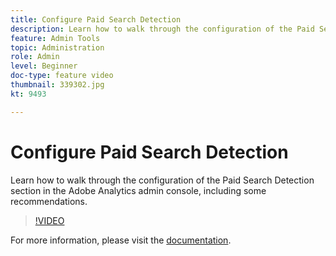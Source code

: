 ```yaml
---
title: Configure Paid Search Detection
description: Learn how to walk through the configuration of the Paid Search Detection section in the Adobe Analytics admin console, including some recommendations.
feature: Admin Tools
topic: Administration
role: Admin
level: Beginner
doc-type: feature video
thumbnail: 339302.jpg
kt: 9493

---
```


# Configure Paid Search Detection

Learn how to walk through the configuration of the Paid Search Detection section in the Adobe Analytics admin console, including some recommendations.

>[!VIDEO](https://video.tv.adobe.com/v/339302/?quality=12&learn=on)

For more information, please visit the [documentation](https://experienceleague.adobe.com/docs/analytics/admin/admin-tools/paid-search-detection/paid-search-detection.html?lang=en#section_0C2CFA0AF77B47098BE37CB024665D0D).

